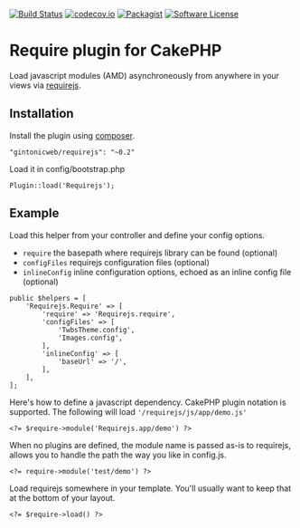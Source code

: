 [![Build Status](https://travis-ci.org/gintonicweb/requirejs.svg)](https://travis-ci.org/gintonicweb/GintonicCMS)
[![codecov.io](https://codecov.io/github/gintonicweb/requirejs/coverage.svg?branch=master)](https://codecov.io/github/gintonicweb/requirejs?branch=master)
[![Packagist](https://img.shields.io/packagist/dt/gintonicweb/requirejs.svg)]()
[![Software License](https://img.shields.io/github/license/mashape/apistatus.svg)](LICENSE)

# Require plugin for CakePHP

Load javascript modules (AMD) asynchroneously from anywhere in your views
via [requirejs](http://requirejs.org/).

## Installation

Install the plugin using [composer](http://getcomposer.org). 

```
"gintonicweb/requirejs": "~0.2"
```

Load it in config/bootstrap.php

```
Plugin::load('Requirejs');
```

## Example

Load this helper from your controller and define your config options.

- `require` the basepath where requirejs library can be found (optional)
- `configFiles` requirejs configuration files (optional)
- `inlineConfig` inline configuration options, echoed as an inline config file (optional)

```
public $helpers = [
    'Requirejs.Require' => [
        'require' => 'Requirejs.require',
        'configFiles' => [
            'TwbsTheme.config',
            'Images.config',
        ],
        'inlineConfig' => [
            'baseUrl' => '/',
        ],
    ],
];
```

Here's how to define a javascript dependency. CakePHP plugin notation is supported. The following will load `'/requirejs/js/app/demo.js'`
```
<?= $require->module('Requirejs.app/demo') ?>
```

When no plugins are defined, the module name is passed as-is to requirejs, allows you to handle the path the way you like in config.js.
```
<?= require->module('test/demo') ?>
```

Load requirejs somewhere in your template. You'll usually want to keep that at the bottom of your layout.
```
<?= $require->load() ?>
```
